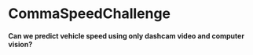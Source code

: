 # CommaSpeedChallenge
#### Can we predict vehicle speed using only dashcam video and computer vision?

